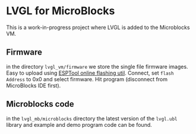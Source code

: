 # LVGL for MicroBlocks

This is a work-in-progress project where LVGL is added to the Microblocks VM.

## Firmware
in the directory `lvgl_vm/firmware` we store the single file firmware images. Easy to upload using [ESPTool online flashing util](https://espressif.github.io/esptool-js/). Connect, set `flash Address` to 0x0 and select firmware. Hit program (disconnect from MicroBlocks IDE first).

## Microblocks code
in the `lvgl_mb/microblocks` directory the latest version of the `lvgl.ubl` library and example and demo program code can be found.

